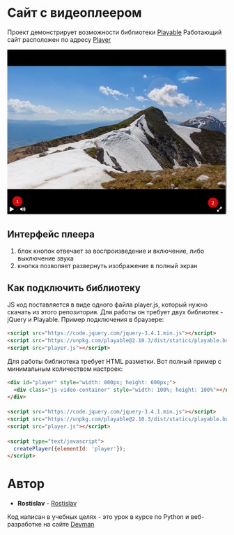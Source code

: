 # Сайт с видеоплеером

Проект демонстрирует возможности библиотеки [Playable](https://wix.github.io/playable/)
Работающий сайт расположен по адресу [Player](https://rostwik.github.io/VideoPlayer/)


![player.png](documentation/player.png)


## Интерфейс плеера

1. блок кнопок отвечает за воспроизведение и включение, либо выключение звука
2. кнопка позволяет развернуть изображение в полный экран

## Как подключить библиотеку
JS код поставляется в виде одного файла player.js, который нужно скачать из этого репозитория. Для работы он требует двух библиотек - jQuery и Playable. Пример подключения в браузере:

```html
<script src="https://code.jquery.com/jquery-3.4.1.min.js"></script>
<script src="https://unpkg.com/playable@2.10.3/dist/statics/playable.bundle.min.js"></script>
<script src="player.js"></script>
```

Для работы библиотека требует HTML разметки. Вот полный пример с минимальным количеством настроек:

```html
<div id="player" style="width: 800px; height: 600px;">
  <div class="js-video-container" style="width: 100%; height: 100%"></div>
</div>

<script src="https://code.jquery.com/jquery-3.4.1.min.js"></script>
<script src="https://unpkg.com/playable@2.10.3/dist/statics/playable.bundle.min.js"></script>
<script src="player.js"></script>

<script type="text/javascript">
  createPlayer({elementId: 'player'});
</script>
```
# Автор

* **Rostislav** - [Rostislav](https://github.com/Rostwik)

Код написан в учебных целях - это урок в курсе по Python и веб-разработке на сайте [Devman](https://dvmn.org)